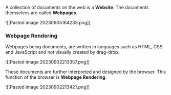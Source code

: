  A collection of documents on the web is a **Website**. The documents themselves are called **Webpages**. 

![[Pasted image 20230905164233.png]]

### Webpage Rendering

Webpages being documents, are written in languages such as HTML, CSS and JavaScript and not visually created by drag-drop.

![[Pasted image 20230902213357.png]]

These documents are further interpreted and designed by the browser. This function of the browser is **Webpage Rendering**.

![[Pasted image 20230902213421.png]]

